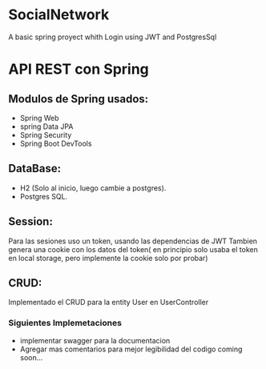 # SocialNetwork
A basic spring proyect whith Login using JWT and PostgresSql

# API REST con Spring
## Modulos de Spring usados:
* Spring Web
* spring Data JPA
* Spring Security 
* Spring Boot DevTools

## DataBase:
* H2 (Solo al inicio, luego cambie a postgres).
* Postgres SQL.

## Session: 
Para las sesiones uso un token, usando las dependencias de JWT
Tambien genera una cookie con los datos del token( en principio solo usaba el token en local storage, pero implemente la cookie solo por probar)

## CRUD:
Implementado el CRUD para la entity User en UserController

### Siguientes Implemetaciones
* implementar swagger para la documentacion
* Agregar mas comentarios para mejor legibilidad del codigo
coming soon...




